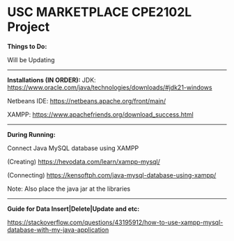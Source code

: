 # USC MARKETPLACE CPE2102L Project
**Things to Do:**

Will be Updating

----------------------------------

**Installations (IN ORDER):**
JDK:
https://www.oracle.com/java/technologies/downloads/#jdk21-windows

Netbeans IDE:
https://netbeans.apache.org/front/main/

XAMPP:
https://www.apachefriends.org/download_success.html

-------------------------------------------

**During Running:**

Connect Java MySQL database using XAMPP

(Creating)
https://hevodata.com/learn/xampp-mysql/

(Connecting)
https://kensoftph.com/java-mysql-database-using-xampp/ 

Note: Also place the java jar at the libraries

----------------------------------------------

**Guide for Data Insert|Delete|Update and etc:**

https://stackoverflow.com/questions/43195912/how-to-use-xampp-mysql-database-with-my-java-application


